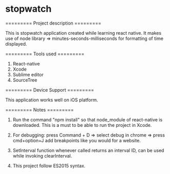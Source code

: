 # stopwatch

========= Project description ========= 

This is stopwatch application created while learning react native.
It makes use of node library => minutes-seconds-milliseconds for formatting of time displayed.

========= Tools used =========

1. React-native
2. Xcode
3. Sublime editor
4. SourceTree

========= Device Support =========

This application works well on iOS platform.

========= Notes =========

1. Run the command "npm install" so that node_module of react-native is downloaded. 
   This is a must to be able to run the project in Xcode.

2. For debugging: press Command + D => select debug in chrome => press cmd+option+J 
add breakpoints like you would for a website.

3. SetInterval function whenever called returns an interval ID, can be used while invoking clearInterval.

4. This project follow ES2015 syntax.
